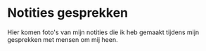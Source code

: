 # Notities gesprekken

Hier komen foto's van mijn notities die ik heb gemaakt tijdens mijn gesprekken met mensen om mij heen.

